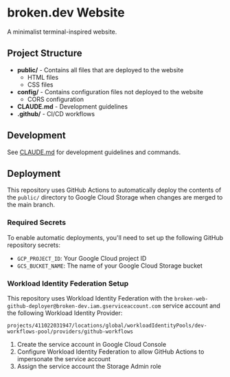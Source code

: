 # broken.dev Website

A minimalist terminal-inspired website.

## Project Structure

- **public/** - Contains all files that are deployed to the website
  - HTML files
  - CSS files
- **config/** - Contains configuration files not deployed to the website
  - CORS configuration
- **CLAUDE.md** - Development guidelines
- **.github/** - CI/CD workflows

## Development

See [CLAUDE.md](CLAUDE.md) for development guidelines and commands.

## Deployment

This repository uses GitHub Actions to automatically deploy the contents of the `public/` directory to Google Cloud Storage when changes are merged to the main branch.

### Required Secrets

To enable automatic deployments, you'll need to set up the following GitHub repository secrets:

- `GCP_PROJECT_ID`: Your Google Cloud project ID
- `GCS_BUCKET_NAME`: The name of your Google Cloud Storage bucket

### Workload Identity Federation Setup

This repository uses Workload Identity Federation with the `broken-web-github-deployer@broken-dev.iam.gserviceaccount.com` service account and the following Workload Identity Provider:
```
projects/411022031947/locations/global/workloadIdentityPools/dev-workflows-pool/providers/github-workflows
```

1. Create the service account in Google Cloud Console
2. Configure Workload Identity Federation to allow GitHub Actions to impersonate the service account
3. Assign the service account the Storage Admin role